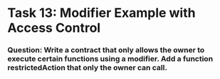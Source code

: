 # Task 13: Modifier Example with Access Control

### Question: Write a contract that only allows the owner to execute certain functions using a modifier. Add a function restrictedAction that only the owner can call.